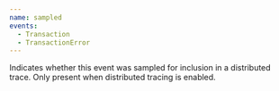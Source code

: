 ```yaml
---
name: sampled
events:
  - Transaction
  - TransactionError
---
```


Indicates whether this event was sampled for inclusion in a distributed trace. Only present when distributed tracing is enabled.